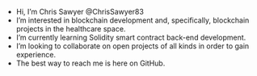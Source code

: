 - Hi, I’m Chris Sawyer @ChrisSawyer83
- I’m interested in blockchain development and, specifically, blockchain projects in the healthcare space.
- I’m currently learning Solidity smart contract back-end development.
- I’m looking to collaborate on open projects of all kinds in order to gain experience.
- The best way to reach me is here on GitHub.

